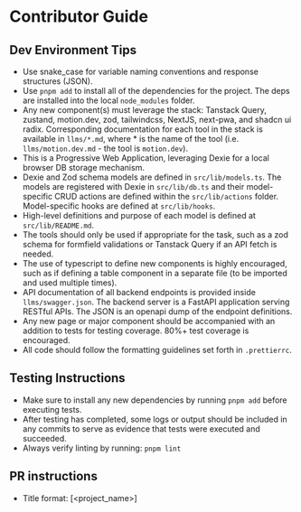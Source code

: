 # Contributor Guide

## Dev Environment Tips

- Use snake_case for variable naming conventions and response structures (JSON).
- Use `pnpm add` to install all of the dependencies for the project. The deps are installed into the local `node_modules` folder.
- Any new component(s) must leverage the stack: Tanstack Query, zustand, motion.dev, zod, tailwindcss, NextJS, next-pwa, and shadcn ui radix. Corresponding documentation for each tool in the stack is available in `llms/*.md`, where \* is the name of the tool (i.e. `llms/motion.dev.md` - the tool is `motion.dev`).
- This is a Progressive Web Application, leveraging Dexie for a local browser DB storage mechanism.
- Dexie and Zod schema models are defined in `src/lib/models.ts`. The models are registered with Dexie in `src/lib/db.ts` and their model-specific CRUD actions are defined within the `src/lib/actions` folder. Model-specific hooks are defined at `src/lib/hooks`.
- High-level definitions and purpose of each model is defined at `src/lib/README.md`.
- The tools should only be used if appropriate for the task, such as a zod schema for formfield validations or Tanstack Query if an API fetch is needed.
- The use of typescript to define new components is highly encouraged, such as if defining a table component in a separate file (to be imported and used multiple times).
- API documentation of all backend endpoints is provided inside `llms/swagger.json`. The backend server is a FastAPI application serving RESTful APIs. The JSON is an openapi dump of the endpoint definitions.
- Any new page or major component should be accompanied with an addition to tests for testing coverage. 80%+ test coverage is encouraged.
- All code should follow the formatting guidelines set forth in `.prettierrc`.

## Testing Instructions

- Make sure to install any new dependencies by running `pnpm add` before executing tests.
- After testing has completed, some logs or output should be included in any commits to serve as evidence that tests were executed and succeeded.
- Always verify linting by running: `pnpm lint`

## PR instructions

- Title format: [<project_name>] <Title>
- If possible, try to include some logs or output from test execution in the PR, to demonstrate successful test execution.
